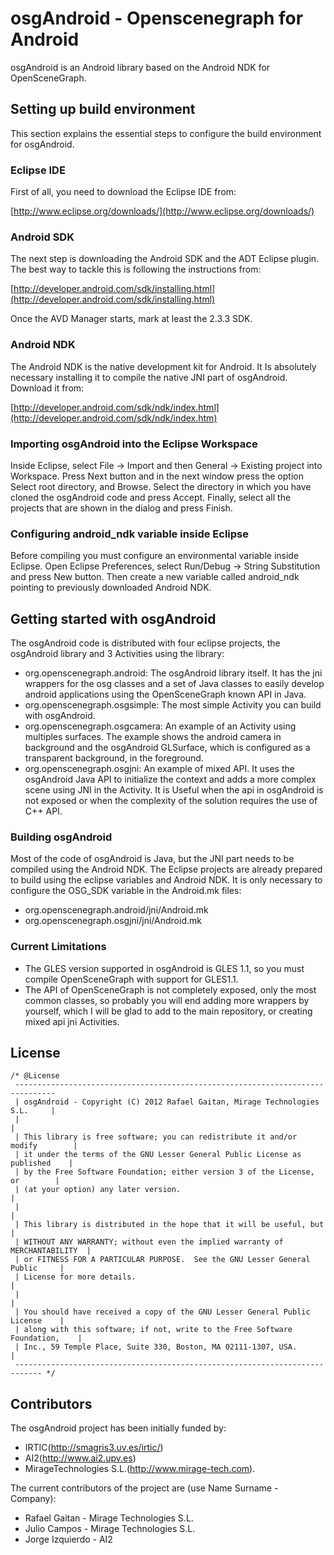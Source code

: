 # osgAndroid - Openscenegraph for Android #

osgAndroid is an Android library based on the Android NDK for OpenSceneGraph.

## Setting up build environment

This section explains the essential steps to configure the build environment
for osgAndroid.

### Eclipse IDE

First of all, you need to download the Eclipse IDE from:

[http://www.eclipse.org/downloads/](http://www.eclipse.org/downloads/)

### Android SDK

The next step is downloading the Android SDK and the ADT Eclipse plugin. The
best way to tackle this is following the instructions from:

[http://developer.android.com/sdk/installing.html](http://developer.android.com/sdk/installing.html)

Once the AVD Manager starts, mark at least the 2.3.3 SDK.

### Android NDK

The Android NDK is the native development kit for Android. It Is absolutely
necessary installing it to compile the native JNI part of osgAndroid. Download
it from:

[http://developer.android.com/sdk/ndk/index.html](http://developer.android.com/sdk/ndk/index.htm)

### Importing osgAndroid into the Eclipse Workspace

Inside Eclipse, select File -> Import and then General -> Existing project into
Workspace. Press Next button and in the next window press the option Select
root directory, and Browse. Select the directory in which you have cloned the
osgAndroid code and press Accept. Finally, select all the projects that are
shown in the dialog and press Finish.  

### Configuring android_ndk variable inside Eclipse

Before compiling you must configure an environmental variable inside Eclipse.
Open Eclipse Preferences, select Run/Debug -> String Substitution and press New
button. Then create a new variable called android_ndk pointing to previously
downloaded Android NDK. 

## Getting started with osgAndroid

The osgAndroid code is distributed with four eclipse projects, the osgAndroid
library and 3 Activities using the library:

 - org.openscenegraph.android: The osgAndroid library itself. It has the jni
   wrappers for the osg classes and a set of Java classes to easily develop
   android applications using the OpenSceneGraph known API in Java.
 - org.openscenegraph.osgsimple: The most simple Activity you can build with
   osgAndroid. 
 - org.openscenegraph.osgcamera: An example of an Activity using multiples
   surfaces. The example shows the android camera in background and the
   osgAndroid GLSurface, which is configured as a transparent background, in
   the foreground.  
 - org.openscenegraph.osgjni: An example of mixed API. It uses the osgAndroid
   Java API to initialize the context and adds a more complex scene using JNI
   in the Activity. It is Useful when the api in osgAndroid is not exposed or
   when the complexity of the solution requires the use of C++ API.

### Building osgAndroid

Most of the code of osgAndroid is Java, but the JNI part needs to be compiled
using the Android NDK. The Eclipse projects are already prepared to build using
the eclipse variables and Android NDK. It is only necessary to configure the
OSG_SDK variable in the Android.mk files:

 - org.openscenegraph.android/jni/Android.mk
 - org.openscenegraph.osgjni/jni/Android.mk

### Current Limitations

 - The GLES version supported in osgAndroid is GLES 1.1, so you must compile
   OpenSceneGraph with support for GLES1.1.
 - The API of OpenSceneGraph is not completely exposed, only the most common
   classes, so probably you will end adding more wrappers by yourself, which I
   will be glad to add to the main repository, or creating mixed api jni
   Activities.

## License

    /* @License 
     -------------------------------------------------------------------------------
     | osgAndroid - Copyright (C) 2012 Rafael Gaitan, Mirage Technologies S.L.     |
     |                                                                             |
     | This library is free software; you can redistribute it and/or modify        |
     | it under the terms of the GNU Lesser General Public License as published    |
     | by the Free Software Foundation; either version 3 of the License, or        |
     | (at your option) any later version.                                         |
     |                                                                             |
     | This library is distributed in the hope that it will be useful, but         |
     | WITHOUT ANY WARRANTY; without even the implied warranty of MERCHANTABILITY  |
     | or FITNESS FOR A PARTICULAR PURPOSE.  See the GNU Lesser General Public     |
     | License for more details.                                                   |
     |                                                                             |
     | You should have received a copy of the GNU Lesser General Public License    |
     | along with this software; if not, write to the Free Software Foundation,    |
     | Inc., 59 Temple Place, Suite 330, Boston, MA 02111-1307, USA.               |
     ---------------------------------------------------------------------------- */

## Contributors

The osgAndroid project has been initially funded by:

 * IRTIC(http://smagris3.uv.es/irtic/)
 * AI2(http://www.ai2.upv.es)
 * MirageTechnologies S.L.(http://www.mirage-tech.com).  

The current contributors of the project are (use Name Surname - Company):

+ Rafael Gaitan - Mirage Technologies S.L.
 + Julio Campos - Mirage Technologies S.L.
 + Jorge Izquierdo - AI2


